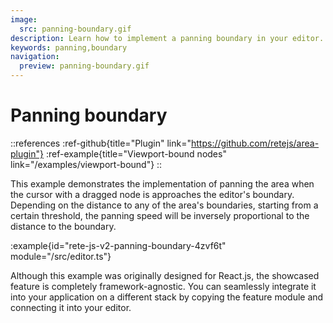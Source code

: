 ```yaml
---
image:
  src: panning-boundary.gif
description: Learn how to implement a panning boundary in your editor. Discover how the panning speed adjusts based on the distance from the cursor with a dragged node to the editor's boundaries
keywords: panning,boundary
navigation:
  preview: panning-boundary.gif
---
```


# Panning boundary

::references
:ref-github{title="Plugin" link="https://github.com/retejs/area-plugin"}
:ref-example{title="Viewport-bound nodes" link="/examples/viewport-bound"}
::

This example demonstrates the implementation of panning the area when the cursor with a dragged node is approaches the editor's boundary. Depending on the distance to any of the area's boundaries, starting from a certain threshold, the panning speed will be inversely proportional to the distance to the boundary.

:example{id="rete-js-v2-panning-boundary-4zvf6t" module="/src/editor.ts"}

Although this example was originally designed for React.js, the showcased feature is completely framework-agnostic. You can seamlessly integrate it into your application on a different stack by copying the feature module and connecting it into your editor.
